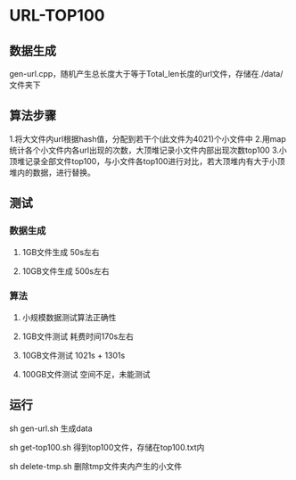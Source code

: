 # URL-TOP100
## **数据生成**
gen-url.cpp，随机产生总长度大于等于Total_len长度的url文件，存储在./data/文件夹下
## **算法步骤**
1.将大文件内url根据hash值，分配到若干个(此文件为4021)个小文件中
2.用map统计各个小文件内各url出现的次数，大顶堆记录小文件内部出现次数top100
3.小顶堆记录全部文件top100，与小文件各top100进行对比，若大顶堆内有大于小顶堆内的数据，进行替换。
## 测试
### 数据生成
1. 1GB文件生成 50s左右

2. 10GB文件生成 500s左右

### 算法
1. 小规模数据测试算法正确性

2. 1GB文件测试  耗费时间170s左右

3. 10GB文件测试 1021s + 1301s

4. 100GB文件测试  空间不足，未能测试
## 运行
 sh gen-url.sh 生成data

 sh get-top100.sh 得到top100文件，存储在top100.txt内

 sh delete-tmp.sh 删除tmp文件夹内产生的小文件
